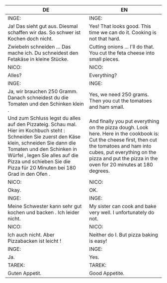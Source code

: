 |DE|EN|
|---|---|
|INGE:|INGE:|
|Ja! Das sieht gut aus. Diesmal schaffen wir das. So schwer ist Kochen doch nicht.|Yes! That looks good. This time we can do it. Cooking is not that hard.|
|Zwiebeln schneiden … Das mache ich. Du schneidest den Fetakäse in kleine Stücke.|Cutting onions ... I'll do that. You cut the feta cheese into small pieces.|
|NICO:|NICO:|
|Alles?|Everything?|
|INGE:|INGE:|
|Ja, wir brauchen 250 Gramm. Danach schneidest du die Tomaten und den Schinken klein .|Yes, we need 250 grams. Then you cut the tomatoes and ham small.|
|Und zum Schluss legst du alles auf den Pizzateig. Schau mal. Hier im Kochbuch steht : Schneiden Sie zuerst den Käse klein, schneiden Sie dann die Tomaten und den Schinken in Würfel , legen Sie alles auf die Pizza und schieben Sie die Pizza für 20 Minuten bei 180 Grad in den Ofen .|And finally you put everything on the pizza dough. Look here. Here in the cookbook is: Cut the cheese first, then cut the tomatoes and ham into cubes, put everything on the pizza and put the pizza in the oven for 20 minutes at 180 degrees.|
|NICO:|NICO:|
|Okay.|OK.|
|INGE:|INGE:|
|Meine Schwester kann sehr gut kochen und backen . Ich leider nicht.|My sister can cook and bake very well. I unfortunately do not.|
|NICO:|NICO:|
|Ich auch nicht. Aber Pizzabacken ist leicht !|Neither do I. But pizza baking is easy!|
|INGE:|INGE:|
|Ja.|Yes.|
|TAREK:|TAREK:|
|Guten Appetit.|Good Appetite.|
